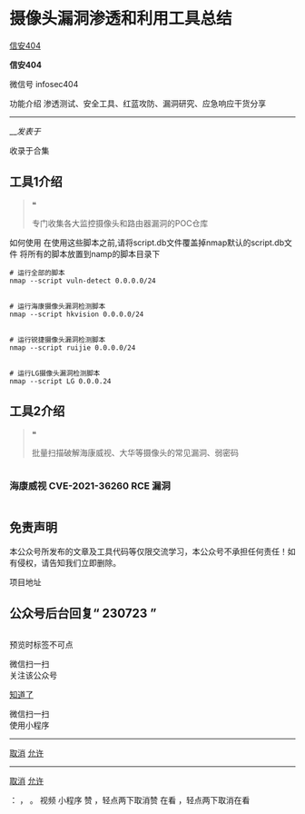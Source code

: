#  摄像头漏洞渗透和利用工具总结

[ 信安404 ](javascript:void\(0\);)

**信安404** ![]()

微信号 infosec404

功能介绍 渗透测试、安全工具、红蓝攻防、漏洞研究、应急响应干货分享

____

___发表于_

收录于合集

## 工具1介绍

> ❝
>
> 专门收集各大监控摄像头和路由器漏洞的POC仓库

如何使用 在使用这些脚本之前,请将script.db文件覆盖掉nmap默认的script.db文件 将所有的脚本放置到namp的脚本目录下

    
    
    # 运行全部的脚本  
    nmap --script vuln-detect 0.0.0.0/24  
      
      
    # 运行海康摄像头漏洞检测脚本  
    nmap --script hkvision 0.0.0.0/24  
      
      
    # 运行锐捷摄像头漏洞检测脚本  
    nmap --script ruijie 0.0.0.0/24  
      
      
    # 运行LG摄像头漏洞检测脚本  
    nmap --script LG 0.0.0.24  
    

## 工具2介绍

> ❝
>
> 批量扫描破解海康威视、大华等摄像头的常见漏洞、弱密码

![]()![]()

### 海康威视 CVE-2021-36260 RCE 漏洞

![]()

## 免责声明

本公众号所发布的文章及工具代码等仅限交流学习，本公众号不承担任何责任！如有侵权，请告知我们立即删除。

项目地址

## 公众号后台回复“ **230723** ”

  

![]()

预览时标签不可点

微信扫一扫  
关注该公众号

[知道了](javascript:;)

微信扫一扫  
使用小程序

****

[取消](javascript:void\(0\);) [允许](javascript:void\(0\);)

****

[取消](javascript:void\(0\);) [允许](javascript:void\(0\);)

： ， 。   视频 小程序 赞 ，轻点两下取消赞 在看 ，轻点两下取消在看

